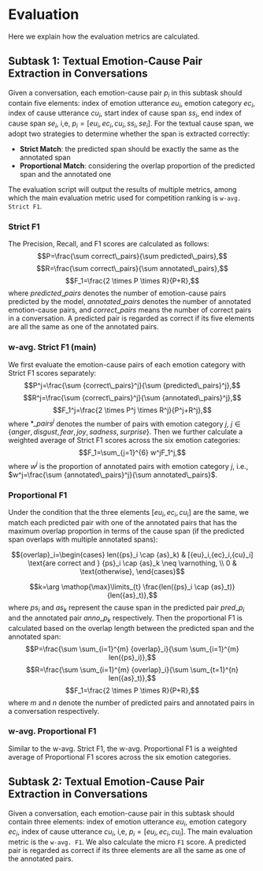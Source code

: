 # Evaluation

Here we explain how the evaluation metrics are calculated.

## Subtask 1: Textual Emotion-Cause Pair Extraction in Conversations

Given a conversation, each emotion-cause pair $p_i$ in this subtask should contain five elements: index of emotion utterance ${eu}_i$, emotion category ${ec}_i$, index of cause utterance ${cu}_i$, start index of cause span ${ss}_i$, end index of cause span ${se}_i$, i,e, $p_i=[{eu}_i,{ec}_i,{cu}_i,{ss}_i,{se}_i]$.
For the textual cause span, we adopt two strategies to determine whether the span is extracted correctly: 
- **Strict Match**: the predicted span should be exactly the same as the annotated span
- **Proportional Match**: considering the overlap proportion of the predicted span and the annotated one

The evaluation script will output the results of multiple metrics, among which the main evaluation metric used for competition ranking is `w-avg. Strict F1`. 

### Strict F1
The Precision, Recall, and F1 scores are calculated as follows:
$$P=\frac{\sum correct\_pairs}{\sum predicted\_pairs},$$
$$R=\frac{\sum correct\_pairs}{\sum annotated\_pairs},$$
$$F_1=\frac{2 \times P \times R}{P+R},$$
where $predicted\_pairs$ denotes the number of emotion-cause pairs predicted by the model, $annotated\_pairs$ denotes the number of annotated emotion-cause pairs, and $correct\_pairs$ means the number of correct pairs in a conversation. A predicted pair is regarded as correct if its five elements are all the same as one of the annotated pairs.

### w-avg. Strict F1 (main)
<!-- In addition to the above micro average F1 score, we also evaluate the emotion-cause pairs of each emotion category with F1 scores separately and further calculate a weighted average of F1 scores across the six emotion categories (anger, disgust, fear, joy, sadness and surprise). -->
We first evaluate the emotion-cause pairs of each emotion category with Strict F1 scores separately:
$$P^j=\frac{\sum {correct\_pairs}^j}{\sum {predicted\_pairs}^j},$$
$$R^j=\frac{\sum {correct\_pairs}^j}{\sum {annotated\_pairs}^j},$$
$$F_1^j=\frac{2 \times P^j \times R^j}{P^j+R^j},$$
where ${*\_pairs}^j$ denotes the number of pairs with emotion category $j$, $j\in\{anger, disgust, fear, joy, sadness, surprise\}$. Then we further calculate a weighted average of Strict F1 scores across the six emotion categories:
$$F_1=\sum_{j=1}^{6} w^jF_1^j,$$
where $w^j$ is the proportion of annotated pairs with emotion category $j$, i.e., $w^j=\frac{\sum {annotated\_pairs}^j}{\sum annotated\_pairs}$.

### Proportional F1

Under the condition that the three elements $[{eu}_i,{ec}_i,{cu}_i]$ are the same, we match each predicted pair with one of the annotated pairs that has the maximum overlap proportion in terms of the cause span (if the predicted span overlaps with multiple annotated spans):
<!-- $${overlap}_i=len({ps}_i \cap {as}_k),$$
 -->
$${overlap}_i=\begin{cases}
len({ps}_i \cap {as}_k) & [{eu}_i,{ec}_i,{cu}_i] \text{are correct and } {ps}_i \cap {as}_k \neq \varnothing, \\
0 & \text{otherwise},
\end{cases}$$

$$k=\arg \mathop{\max}\limits_{t} \frac{len({ps}_i \cap {as}_t)}{len({as}_t)},$$
where ${ps}_i$ and ${as}_k$ represent the cause span in the predicted pair ${pred\_p}_i$ and the annotated pair ${anno\_p}_k$ respectively.
Then the proportional F1 is calculated based on the overlap length between the predicted span and the annotated span:
$$P=\frac{\sum \sum_{i=1}^{m} {overlap}_i}{\sum \sum_{i=1}^{m} len({ps}_i)},$$
$$R=\frac{\sum \sum_{i=1}^{m} {overlap}_i}{\sum \sum_{t=1}^{n} len({as}_t)},$$
$$F_1=\frac{2 \times P \times R}{P+R},$$
where $m$ and $n$ denote the number of predicted pairs and annotated pairs in a conversation respectively.

### w-avg. Proportional F1
Similar to the w-avg. Strict F1, the w-avg. Proportional F1 is a weighted average of Proportional F1 scores across the six emotion categories.




## Subtask 2: Textual Emotion-Cause Pair Extraction in Conversations

Given a conversation, each emotion-cause pair in this subtask should contain three elements: index of emotion utterance $eu_i$, emotion category $ec_i$, index of cause utterance $cu_i$, i,e, $p_i=[eu_i,ec_i,cu_i]$.
The main evaluation metric is the `w-avg. F1`. We also calculate the micro `F1` score. A predicted pair is regarded as correct if its three elements are all the same as one of the annotated pairs.












